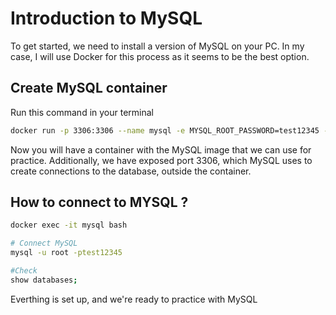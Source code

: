 # Introduction to MySQL

To get started, we need to install a version of MySQL on your PC. In my case,
I will use Docker for this process as it seems to be the best option.

## Create MySQL container

Run this command in your terminal

```bash
docker run -p 3306:3306 --name mysql -e MYSQL_ROOT_PASSWORD=test12345 -d mysql:latest

```

Now you will have a container with the MySQL image that we can use for
practice. Additionally, we have exposed port 3306, which MySQL uses to
create connections to the database, outside the container.

## How to connect to MYSQL ?

```bash
docker exec -it mysql bash

# Connect MySQL
mysql -u root -ptest12345

#Check
show databases;
```

Everthing is set up, and we're ready to practice with MySQL
